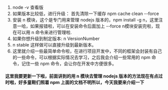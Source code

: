 1. node -v 查看版
2. 如果版本比较低，进行升级： 首先清除一下缓存 npm cache clean --force 
3. 安装 n 模块，这个是专门用来管理 nodejs 版本的，npm install -g n，这里注意一哈，如果报错啦，可以在安装命令后面加上 --force n模块安装完啦，现在可以用 n 命令来进行管理啦.
4. 如果你想升级到制定版本: n VersionNumber
5. n stable 这样做可以直接升级到最新版本。
6. 这里就介绍一些最简单命令啦，在进行项目开发中，不同的框架会封装有自己的一些命令，可以根据实际情况去学习，之后我会介绍一些常用的 npm 命令，记住一些 npm 命令，会让你在开发中方便很多。




#### 这里我要更新一下啦，前面讲到的用 n 模块去管理 nodejs 版本的方法现在有点过时啦，好多童鞋们照着 npm 上面的文档不明所以，今天我要来介绍一下